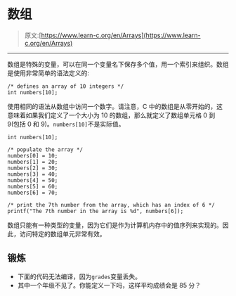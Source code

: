 # 数组

> 原文:[https://www.learn-c.org/en/Arrays](https://www.learn-c.org/en/Arrays)

* * *

数组是特殊的变量，可以在同一个变量名下保存多个值，用一个索引来组织。数组是使用非常简单的语法定义的:

```
/* defines an array of 10 integers */
int numbers[10]; 
```

使用相同的语法从数组中访问一个数字。请注意，C 中的数组是从零开始的，这意味着如果我们定义了一个大小为 10 的数组，那么就定义了数组单元格 0 到 9(包括 0 和 9)。`numbers[10]`不是实际值。

```
int numbers[10];

/* populate the array */
numbers[0] = 10;
numbers[1] = 20;
numbers[2] = 30;
numbers[3] = 40;
numbers[4] = 50;
numbers[5] = 60;
numbers[6] = 70;

/* print the 7th number from the array, which has an index of 6 */
printf("The 7th number in the array is %d", numbers[6]); 
```

数组只能有一种类型的变量，因为它们是作为计算机内存中的值序列来实现的。因此，访问特定的数组单元非常有效。

## 锻炼

*   下面的代码无法编译，因为`grades`变量丢失。
*   其中一个年级不见了。你能定义一下吗，这样平均成绩会是 85 分？